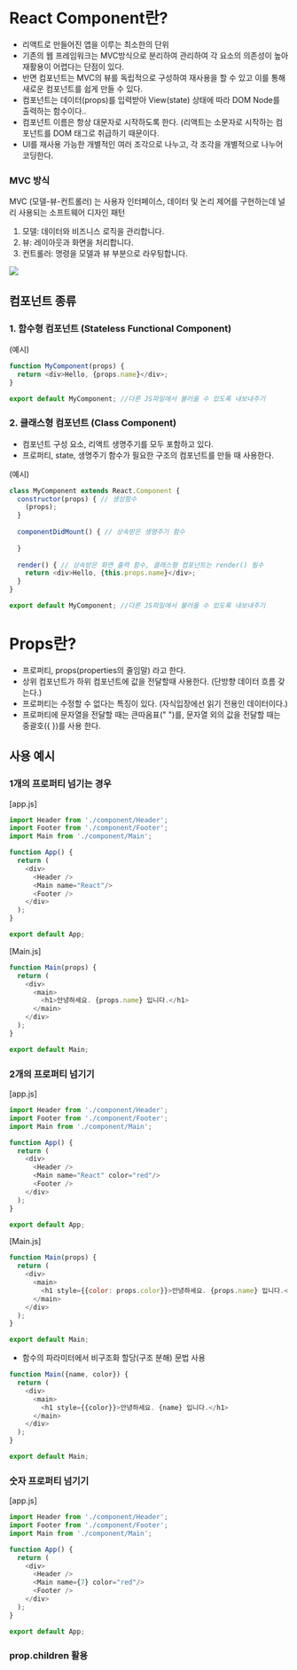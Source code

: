 # React Component란?
- 리액트로 만들어진 앱을 이루는 최소한의 단위
- 기존의 웹 프레임워크는 MVC방식으로 분리하여 관리하여 각 요소의 의존성이 높아 재활용이 어렵다는 단점이 있다. 
- 반면 컴포넌트는 MVC의 뷰를 독립적으로 구성하여 재사용을 할 수 있고 이를 통해 새로운 컴포넌트를 쉽게 만들 수 있다.
- 컴포넌트는 데이터(props)를 입력받아 View(state) 상태에 따라 DOM Node를 출력하는 함수이다..
- 컴포넌트 이름은 항상 대문자로 시작하도록 한다. 
(리액트는 소문자로 시작하는 컴포넌트를 DOM 태그로 취급하기 때문이다.
- UI를 재사용 가능한 개별적인 여러 조각으로 나누고, 각 조각을 개별적으로 나누어 코딩한다.

### MVC 방식

MVC (모델-뷰-컨트롤러) 는 사용자 인터페이스, 데이터 및 논리 제어를 구현하는데 널리 사용되는 소프트웨어 디자인 패턴

1. 모델: 데이터와 비즈니스 로직을 관리합니다.
2. 뷰: 레이아웃과 화면을 처리합니다.
3. 컨트롤러: 명령을 모델과 뷰 부분으로 라우팅합니다.

![](https://developer.mozilla.org/en-US/docs/Glossary/MVC/model-view-controller-light-blue.png)

## 컴포넌트 종류
### 1. 함수형 컴포넌트 (Stateless Functional Component)

(예시)
```javascript
function MyComponent(props) {
  return <div>Hello, {props.name}</div>;
}

export default MyComponent; //다른 JS파일에서 불러올 수 있도록 내보내주기
```

### 2. 클래스형 컴포넌트 (Class Component)
- 컴포넌트 구성 요소, 리액트 생명주기를 모두 포함하고 있다.
- 프로퍼티, state, 생명주기 함수가 필요한 구조의 컴포넌트를 만들 때 사용한다.

(예시)
```javascript
class MyComponent extends React.Component {
  constructor(props) { // 생성함수
    (props);
  }
	
  componentDidMount() { // 상속받은 생명주기 함수
  
  }
	
  render() { // 상속받은 화면 출력 함수, 클래스형 컴포넌트는 render() 필수
    return <div>Hello, {this.props.name}</div>;
  }
}

export default MyComponent; //다른 JS파일에서 불러올 수 있도록 내보내주기
```

# Props란?
- 프로퍼티, props(properties의 줄임말) 라고 한다.
- 상위 컴포넌트가 하위 컴포넌트에 값을 전달할때 사용한다.
(단방향 데이터 흐름 갖는다.)
- 프로퍼티는 수정할 수 없다는 특징이 있다.
(자식입장에선 읽기 전용인 데이터이다.)
- 프로퍼티에 문자열을 전달할 때는 큰따옴표(" ")를, 문자열 외의 값을 전달할 때는 중괄호({ })를 사용 한다. 

## 사용 예시
### 1개의 프로퍼티 넘기는 경우

[app.js]
```javascript
import Header from './component/Header';
import Footer from './component/Footer';
import Main from './component/Main';

function App() {
  return (
    <div>
      <Header />
      <Main name="React"/>
      <Footer />
    </div>
  );
}

export default App;
```

[Main.js]
```javascript
function Main(props) {
  return (
    <div>
      <main>
        <h1>안녕하세요. {props.name} 입니다.</h1>
      </main>
    </div>
  );
}

export default Main;
```

### 2개의 프로퍼티 넘기기

[app.js]
```javascript
import Header from './component/Header';
import Footer from './component/Footer';
import Main from './component/Main';

function App() {
  return (
    <div>
      <Header />
      <Main name="React" color="red"/>
      <Footer />
    </div>
  );
}

export default App;
```

[Main.js]
```javascript
function Main(props) {
  return (
    <div>
      <main>
        <h1 style={{color: props.color}}>안녕하세요. {props.name} 입니다.</h1>        
      </main>
    </div>
  );
}

export default Main;
```

- 함수의 파라미터에서 비구조화 할당(구조 분해) 문법 사용
```javascript
function Main({name, color}) {
  return (
    <div>
      <main>
        <h1 style={{color}}>안녕하세요. {name} 입니다.</h1>        
      </main>
    </div>
  );
}

export default Main;
```

### 숫자 프로퍼티 넘기기
[app.js]
```javascript
import Header from './component/Header';
import Footer from './component/Footer';
import Main from './component/Main';

function App() {
  return (
    <div>
      <Header />
      <Main name={7} color="red"/>
      <Footer />
    </div>
  );
}

export default App;
```

### prop.children 활용
